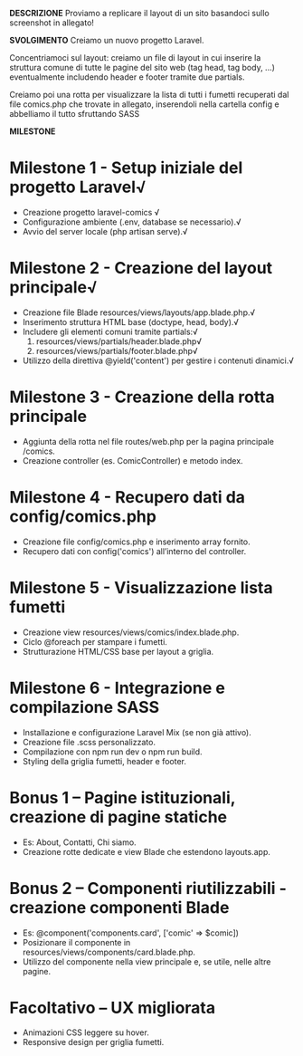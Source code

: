 __DESCRIZIONE__
Proviamo a replicare il layout di un sito basandoci sullo screenshot in allegato!

__SVOLGIMENTO__
Creiamo un nuovo progetto Laravel.

Concentriamoci sul layout: creiamo un file di layout in cui inserire la struttura comune di tutte le pagine del sito web (tag head, tag body, ...) eventualmente includendo header e footer tramite due partials.

Creiamo poi una rotta per visualizzare la lista di tutti i fumetti recuperati dal file comics.php che trovate in allegato,  inserendoli nella cartella config e abbelliamo il tutto sfruttando SASS

__MILESTONE__

# Milestone 1 - Setup iniziale del progetto Laravel√
- Creazione progetto laravel-comics √
- Configurazione ambiente (.env, database se necessario).√
- Avvio del server locale (php artisan serve).√

# Milestone 2 - Creazione del layout principale√
- Creazione file Blade resources/views/layouts/app.blade.php.√
- Inserimento struttura HTML base (doctype, head, body).√
- Includere gli elementi comuni tramite partials:√
    1. resources/views/partials/header.blade.php√
    2. resources/views/partials/footer.blade.php√
- Utilizzo della direttiva @yield('content') per gestire i contenuti dinamici.√

# Milestone 3 - Creazione della rotta principale
- Aggiunta della rotta nel file routes/web.php per la pagina principale /comics.
- Creazione controller (es. ComicController) e metodo index.

# Milestone 4 - Recupero dati da config/comics.php
- Creazione file config/comics.php e inserimento array fornito.
- Recupero dati con config('comics') all’interno del controller.

# Milestone 5 - Visualizzazione lista fumetti
- Creazione view resources/views/comics/index.blade.php.
- Ciclo @foreach per stampare i fumetti.
- Strutturazione HTML/CSS base per layout a griglia.

# Milestone 6 - Integrazione e compilazione SASS
- Installazione e configurazione Laravel Mix (se non già attivo).
- Creazione file .scss personalizzato.
- Compilazione con npm run dev o npm run build.
- Styling della griglia fumetti, header e footer.

# Bonus 1 – Pagine istituzionali, creazione di pagine statiche
- Es: About, Contatti, Chi siamo.
- Creazione rotte dedicate e view Blade che estendono layouts.app.

# Bonus 2 – Componenti riutilizzabili - creazione componenti Blade
- Es: @component('components.card', ['comic' => $comic])
- Posizionare il componente in resources/views/components/card.blade.php.
- Utilizzo del componente nella view principale e, se utile, nelle altre pagine.

# Facoltativo – UX migliorata
- Animazioni CSS leggere su hover.
- Responsive design per griglia fumetti.



